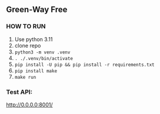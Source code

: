 ## Green-Way Free

### HOW TO RUN

1) Use python 3.11
2) clone repo
3) `python3 -m venv .venv`
4) `. ./.venv/bin/activate`
5) `pip install -U pip && pip install -r requirements.txt`
6) `pip install make`
7) `make run`

### Test API:

http://0.0.0.0:8001/